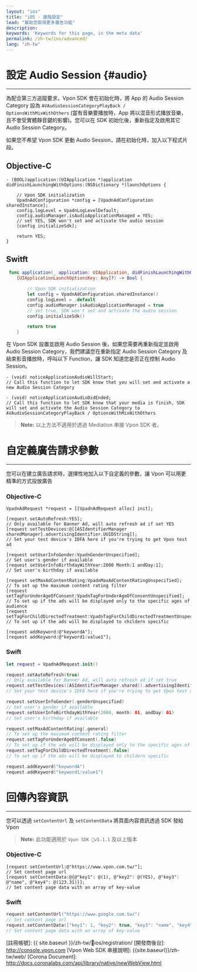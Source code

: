 ```yaml
---
layout: "ios"
title: "iOS - 進階設定"
lead: "幫助您取得更多廣告功能"
description:
keywords: 'Keywords for this page, in the meta data'
permalink: /zh-tw/ios/advanced/
lang: "zh-tw"
---
```


# 設定 Audio Session {#audio}
---

為配合第三方追蹤要求，Vpon SDK 會在初始化時，將 App 的 Audio Session Category 設為 `AVAudioSessionCategoryPlayBack / OptionsWithMixWithOthers` (當有音樂要播放時，App 將以混音形式播放音樂，且不會受實體靜音鍵的影響)。您可以在 SDK 初始化後，重新指定及啟用其它 Audio Session Category。

如果您不希望 Vpon SDK 更動 Audio Session，請在初始化時，加入以下程式片段。

## Objective-C

```objc
- (BOOL)application:(UIApplication *)application didFinishLaunchingWithOptions:(NSDictionary *)launchOptions {

    // Vpon SDK initialization
    VpadnAdConfiguration *config = [VpadnAdConfiguration sharedInstance];
    config.logLevel = VpadnLogLevelDefault;
    config.audioManager.isAudioApplicationManaged = YES;
    // set YES, SDK won't set and activate the audio session
    [config initializeSdk];

    return YES;
}
```

## Switft

```swift
 func application(_ application: UIApplication, didFinishLaunchingWithOptions launchOptions:      
    [UIApplicationLaunchOptionsKey: Any]?) -> Bool {

        // Vpon SDK initialization
        let config = VpadnAdConfiguration.sharedInstance()
        config.logLevel = .default
        config.audioManager.isAudioApplicationManaged = true
        // set true, SDK won't set and activate the audio session
        config.initializeSdk()

        return true
    }
```

在 Vpon SDK 設置並啟用 Audio Session 後，如果您需要再重新指定並啟用 Audio Session Category，我們建議您在重新指定 Audio Session Category 及結束影音播放時，呼叫以下 Function，讓 SDK 知道您是否正在控制 Audio Session。

```objc
- (void) noticeApplicationAudioWillStart;
// Call this function to let SDK know that you will set and activate a new Audio Session Category

- (void) noticeApplicationAudioDidEnded;
// Call this function to let SDK know that your media is finish, SDK will set and activate the Audio Session Category to AVAudioSessionCategoryPlayBack / OptionsWithMixWithOthers
```

>**Note:** 以上方法不適用於透過 Mediation 串接 Vpon SDK 者。


# 自定義廣告請求參數
---
您可以在建立廣告請求時，選擇性地加入以下自定義的參數，讓 Vpon 可以用更精準的方式投放廣告

### Objective-C

```objc
VpadnAdRequest *request = [[VpadnAdRequest alloc] init];

[request setAutoRefresh:YES];
// Only available for Banner Ad, will auto refresh ad if set YES
[request setTestDevices:@[[ASIdentifierManager sharedManager].advertisingIdentifier.UUIDString]];
// Set your test device's IDFA here if you're trying to get Vpon test ad

[request setUserInfoGender:VpadnGenderUnspecified];
// Set user's gender if available
[request setUserInfoBirthdayWithYear:2000 Month:1 andDay:1];
// Set user's birthday if available

[request setMaxAdContentRating:VpadnMaxAdContentRatingUnspecified];
// To set up the maximum content rating filter
[request setTagForUnderAgeOfConsent:VpadnTagForUnderAgeOfConsentUnspecified];
// To set up if the ads will be displayed only to the specific ages of audience
[request setTagForChildDirectedTreatment:VpadnTagForChildDirectedTreatmentUnspecified];
// To set up if the ads will be displayed to childern specific

[request addKeyword:@"keywordA"];
[request addKeyword:@"keyword1:value1"];
```

### Swift

```swift
let request = VpadnAdRequest.init()

request.setAutoRefresh(true)
// Only available for Banner Ad, will auto refresh ad if set true
request.setTestDevices([ASIdentifierManager.shared().advertisingIdentifier.uuidString])
// Set your test device's IDFA here if you're trying to get Vpon test ad

request.setUserInfoGender(.genderUnspecified)
// Set user's gender if available
request.setUserInfoBirthdayWithYear(2000, month: 01, andDay: 01)
// Set user's birthday if available

request.setMaxAdContentRating(.general)
// To set up the maximum content rating filter
request.setTagForUnderAgeOfConsent(.false)
// To set up if the ads will be displayed only to the specific ages of audience
request.setTagForChildDirectedTreatment(.false)
// To set up if the ads will be displayed to childern specific

request.addKeyword("keywordA")
request.addKeyword("keyword1:value1")
```

# 回傳內容資訊
---
您可以透過 `setContentUrl` 及 `setContentData` 將頁面內容資訊透過 SDK 發給 Vpon

>**Note:** 此功能適用於 `Vpon SDK v5.1.1` 及以上版本


### Objective-C

```objc
[request setContentUrl:@"https://www.vpon.com.tw/"];
// Set content page url
[request setContentData:@{@"key1": @(1), @"key2": @(YES), @"key3": @"name", @"key4": @(123.31)}];
// Set content page data with an array of key-value
```

### Swift

```swift
request.setContentUrl("https://www.google.com.tw/")
// Set content page url
request.setContentData(["key1": 1, "key2": true, "key3": "name", "key4": 123.31]) 
// Set content page data with an array of key-value
```



<!-- >**Note:** 關於自定義參數值的參考值，請參考以下說明 -->

<!-- 需要以下參數的 defination -->
<!-- 
## MaxAdContentRating

|Constant|Description|
|:-------|:---------|
|MAX_AD_CONTENT_RATING_G||
|MAX_AD_CONTENT_RATING_PG||
|MAX_AD_CONTENT_RATING_T||
|MAX_AD_CONTENT_RATING_MA||
|MAX_AD_CONTENT_RATING_UNSPECIFIED|Default value|

## TagForUnderAgeOfConsent

|Constant|Description|
|:-------|:---------|
|TAG_FOR_UNDER_AGE_OF_CONSENT_TRUE||
|TAG_FOR_UNDER_AGE_OF_CONSENT_FALSE|
|TAG_FOR_UNDER_AGE_OF_CONSENT_UNSPECIFIED|Default value|

## TagForChildDirectedTreatment

|Constant|Description|
|:-------|:---------|
|TAG_FOR_CHILD_DIRECTED_TREATMENT_TRUE||
|TAG_FOR_CHILD_DIRECTED_TREATMENT_FALSE||
|TAG_FOR_CHILD_DIRECTED_TREATMENT_UNSPECIFIED|Default value| -->




[CrazyadSetting]: {{site.imgurl}}/CrazyadSetting.png
[註冊帳號]: {{ site.baseurl }}/zh-tw/ios/registration/
[開發商後台]: http://console.vpon.com
[Vpon Web SDK 串接說明]: {{site.baseurl}}/zh-tw/web/
[Corona Document]: http://docs.coronalabs.com/api/library/native/newWebView.html